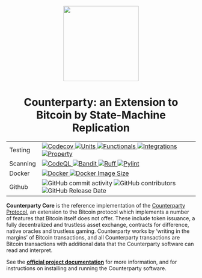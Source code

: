 <br />
<div align="center"><a href="https://www.counterparty.io/"><img src="https://www.counterparty.io/images/xcp.svg" width="200"></a></div>

<h1 align="center">
  Counterparty: an Extension to Bitcoin by State-Machine Replication
</h1>

<div align="center">
<table>
<tr>
    <td>Testing</td>
    <td>
        <a target="_blank" rel="noopener noreferrer" href="https://codecov.io/gh/CounterpartyXCP/counterparty-core" >
            <img src="https://codecov.io/gh/CounterpartyXCP/counterparty-core/graph/badge.svg?token=Qj8WFBsXmm"  alt="Codecov" style="max-width: 100%;"/>
        </a>
        <a target="_blank" rel="noopener noreferrer" href="https://github.com/CounterpartyXCP/counterparty-core/actions">
            <img alt="Units" src="https://img.shields.io/badge/Units-passing-green?logo=GitHub&color=%2330C653">
        </a>
        <a target="_blank" rel="noopener noreferrer" href="https://github.com/CounterpartyXCP/counterparty-core/actions">
            <img alt="Functionals" src="https://img.shields.io/badge/Functionals-passing-green?logo=GitHub&color=%2330C653">
        </a>
        <a target="_blank" rel="noopener noreferrer" href="https://github.com/CounterpartyXCP/counterparty-core/actions">
            <img alt="Integrations" src="https://img.shields.io/badge/Integrations-passing-green?logo=GitHub&color=%2330C653">
        </a>
        <a target="_blank" rel="noopener noreferrer" href="https://github.com/CounterpartyXCP/counterparty-core/actions">
            <img alt="Property" src="https://img.shields.io/badge/Property-passing-green?logo=GitHub&color=%2330C653">
        </a>
    </td>
</tr>
<tr>
    <td>Scanning</td>
    <td>
        <a target="_blank" rel="noopener noreferrer" href="https://github.com/CounterpartyXCP/counterparty-core/actions">
            <img alt="CodeQL" src="https://img.shields.io/badge/CodeQL-ok-green?color=%2330C653">
        </a>
        <a target="_blank" rel="noopener noreferrer" href="https://github.com/CounterpartyXCP/counterparty-core/actions">
            <img alt="Bandit" src="https://img.shields.io/badge/Bandit-ok-green?color=%2330C653">
        </a>
        <a target="_blank" rel="noopener noreferrer" href="https://github.com/CounterpartyXCP/counterparty-core/actions">
            <img alt="Ruff" src="https://img.shields.io/badge/Ruff-ok-green?color=%2330C653">
        </a>
        <a target="_blank" rel="noopener noreferrer" href="https://github.com/CounterpartyXCP/counterparty-core/actions">
            <img alt="Pylint" src="https://img.shields.io/badge/Pylint-ok-green?color=%2330C653">
        </a>
    </td>
</tr>
<tr>
    <td>Docker</td>
    <td>
        <a target="_blank" rel="noopener noreferrer" href="https://github.com/CounterpartyXCP/counterparty-core/actions/workflows/docker.yml/badge.svg">
            <img src="https://github.com/CounterpartyXCP/counterparty-core/actions/workflows/docker.yml/badge.svg" alt="Docker" style="max-width: 100%;">
        </a>
        <a target="_blank" rel="noopener noreferrer" href="https://hub.docker.com/r/counterparty/counterparty"><img alt="Docker Image Size" src="https://img.shields.io/docker/image-size/counterparty/counterparty" style="max-width: 100%;"></a>
    </td>
</tr>
<tr>
    <td>Github</td>
    <td>
        <img alt="GitHub commit activity" src="https://img.shields.io/github/commit-activity/t/CounterpartyXCP/counterparty-core">
        <img alt="GitHub contributors" src="https://img.shields.io/github/contributors/CounterpartyXCP/counterparty-core">
        <img alt="GitHub Release Date" src="https://img.shields.io/github/release-date/CounterpartyXCP/counterparty-core">
    </td>
</tr>
</table>
</div>


**Counterparty Core** is the reference implementation of the [Counterparty Protocol](https://counterparty.io), an extension to the Bitcoin protocol which implements a number of features that Bitcoin itself does not offer. These include token issuance, a fully decentralized and trustless asset exchange, contracts for difference, native oracles and trustless gaming. Counterparty works by ‘writing in the margins’ of Bitcoin transactions, and all Counterparty transactions are Bitcoin transactions with additional data that the Counterparty software can read and interpret.

See the **[official project documentation](http://docs.counterparty.io)** for more information, and for instructions on installing and running the Counterparty software.

